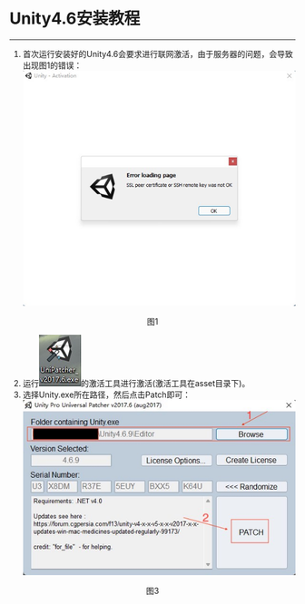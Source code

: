 # Unity4.6安装教程
---
1. 首次运行安装好的Unity4.6会要求进行联网激活，由于服务器的问题，会导致出现图1的错误：
![图1](asset/1.jpg)
<center>图1</center>

2. 运行![图2](asset/2.jpg)的激活工具进行激活(激活工具在asset目录下)。
3. 选择Unity.exe所在路径，然后点击Patch即可：
![图3](asset/3.jpg)
<center>图3</center>
